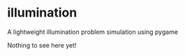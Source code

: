 # illumination
A lightweight illumination problem simulation using pygame



Nothing to see here yet!
